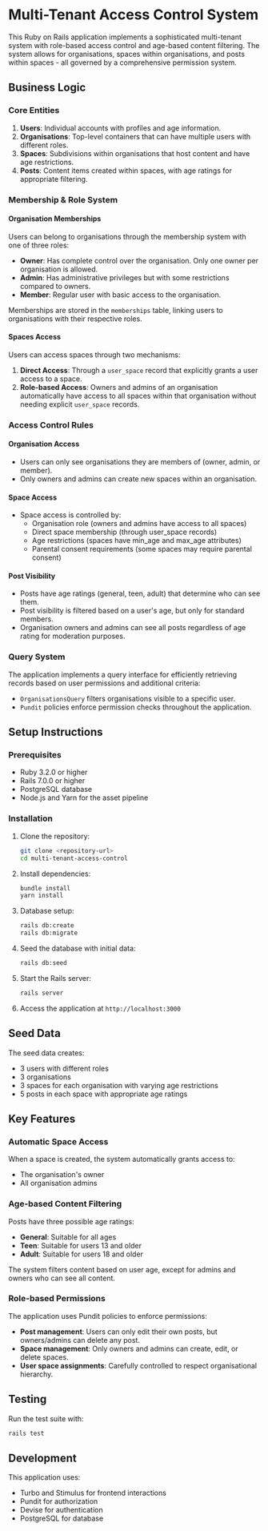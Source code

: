 # Multi-Tenant Access Control System

This Ruby on Rails application implements a sophisticated multi-tenant system with role-based access control and age-based content filtering. The system allows for organisations, spaces within organisations, and posts within spaces - all governed by a comprehensive permission system.

## Business Logic

### Core Entities

1. **Users**: Individual accounts with profiles and age information.
2. **Organisations**: Top-level containers that can have multiple users with different roles.
3. **Spaces**: Subdivisions within organisations that host content and have age restrictions.
4. **Posts**: Content items created within spaces, with age ratings for appropriate filtering.

### Membership & Role System

#### Organisation Memberships

Users can belong to organisations through the membership system with one of three roles:

- **Owner**: Has complete control over the organisation. Only one owner per organisation is allowed.
- **Admin**: Has administrative privileges but with some restrictions compared to owners.
- **Member**: Regular user with basic access to the organisation.

Memberships are stored in the `memberships` table, linking users to organisations with their respective roles.

#### Spaces Access

Users can access spaces through two mechanisms:

1. **Direct Access**: Through a `user_space` record that explicitly grants a user access to a space.
2. **Role-based Access**: Owners and admins of an organisation automatically have access to all spaces within that organisation without needing explicit `user_space` records.

### Access Control Rules

#### Organisation Access

- Users can only see organisations they are members of (owner, admin, or member).
- Only owners and admins can create new spaces within an organisation.

#### Space Access

- Space access is controlled by:
  - Organisation role (owners and admins have access to all spaces)
  - Direct space membership (through user_space records)
  - Age restrictions (spaces have min_age and max_age attributes)
  - Parental consent requirements (some spaces may require parental consent)

#### Post Visibility

- Posts have age ratings (general, teen, adult) that determine who can see them.
- Post visibility is filtered based on a user's age, but only for standard members.
- Organisation owners and admins can see all posts regardless of age rating for moderation purposes.

### Query System

The application implements a query interface for efficiently retrieving records based on user permissions and additional criteria:

- `OrganisationsQuery` filters organisations visible to a specific user.
- `Pundit` policies enforce permission checks throughout the application.

## Setup Instructions

### Prerequisites

- Ruby 3.2.0 or higher
- Rails 7.0.0 or higher
- PostgreSQL database
- Node.js and Yarn for the asset pipeline

### Installation

1. Clone the repository:
   ```bash
   git clone <repository-url>
   cd multi-tenant-access-control
   ```

2. Install dependencies:
   ```bash
   bundle install
   yarn install
   ```

3. Database setup:
   ```bash
   rails db:create
   rails db:migrate
   ```

4. Seed the database with initial data:
   ```bash
   rails db:seed
   ```

5. Start the Rails server:
   ```bash
   rails server
   ```

6. Access the application at `http://localhost:3000`

## Seed Data

The seed data creates:
- 3 users with different roles
- 3 organisations
- 3 spaces for each organisation with varying age restrictions
- 5 posts in each space with appropriate age ratings

## Key Features

### Automatic Space Access

When a space is created, the system automatically grants access to:
- The organisation's owner
- All organisation admins

### Age-based Content Filtering

Posts have three possible age ratings:
- **General**: Suitable for all ages
- **Teen**: Suitable for users 13 and older
- **Adult**: Suitable for users 18 and older

The system filters content based on user age, except for admins and owners who can see all content.

### Role-based Permissions

The application uses Pundit policies to enforce permissions:

- **Post management**: Users can only edit their own posts, but owners/admins can delete any post.
- **Space management**: Only owners and admins can create, edit, or delete spaces.
- **User space assignments**: Carefully controlled to respect organisational hierarchy.

## Testing

Run the test suite with:
```bash
rails test
```

## Development

This application uses:
- Turbo and Stimulus for frontend interactions
- Pundit for authorization
- Devise for authentication
- PostgreSQL for database
